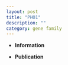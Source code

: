 ```yaml
---
layout: post
title: "PHO1"
description: ""
category: gene family
---
```


* **Information**  

* **Publication**  


